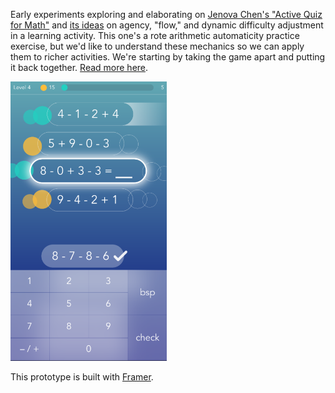 Early experiments exploring and elaborating on [Jenova Chen's "Active Quiz for Math"](http://jenovachen.com/flowingames/implementations/math/index.htm) and [its ideas](http://www.jenovachen.com/flowingames/thesis.htm) on agency, "flow," and dynamic difficulty adjustment in a learning activity. This one's a rote arithmetic automaticity practice exercise, but we'd like to understand these mechanics so we can apply them to richer activities. We're starting by taking the game apart and putting it back together. [Read more here](http://klr.tumblr.com/post/146190595653/student-agency-and-flow).

<img src="screenshot.png" width="250" />

This prototype is built with [Framer](http://framerjs.com).

